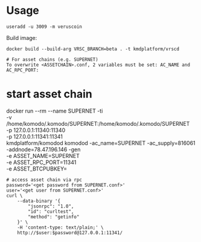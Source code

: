 # Usage
```
useradd -u 3009 -m veruscoin
```

Build image:
```
docker build --build-arg VRSC_BRANCH=beta . -t kmdplatform/vrscd
```

```
# For asset chains (e.g. SUPERNET)
To overwrite <ASSETCHAIN>.conf, 2 variables must be set: AC_NAME and AC_RPC_PORT:
```
# start asset chain
docker run --rm --name SUPERNET -ti \
    -v /home/komodo/.komodo/SUPERNET:/home/komodo/.komodo/SUPERNET \
    -p 127.0.0.1:11340:11340 \
    -p 127.0.0.1:11341:11341 \
    kmdplatform/komodod komodod -ac_name=SUPERNET -ac_supply=816061 -addnode=78.47.196.146 -gen \
    -e ASSET_NAME=SUPERNET \
    -e ASSET_RPC_PORT=11341 \
    -e ASSET_BTCPUBKEY=<pubkey>
```
# access asset chain via rpc
password='<get password from SUPERNET.conf>'
user='<get user from SUPERNET.conf>'
curl \
    --data-binary '{
        "jsonrpc": "1.0",
        "id": "curltest",
        "method": "getinfo"
    }' \
    -H 'content-type: text/plain;' \
    http://$user:$password@127.0.0.1:11341/
```
